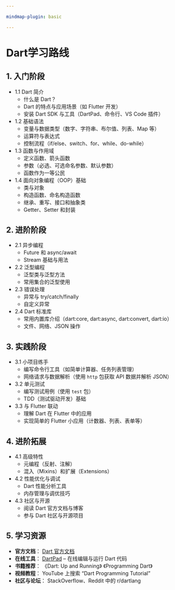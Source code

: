 ```yaml
---

mindmap-plugin: basic

---
```


# Dart学习路线

## 1. 入门阶段
- 1.1 Dart 简介
	- 什么是 Dart？
	- Dart 的特点与应用场景（如 Flutter 开发）
	- 安装 Dart SDK 与工具（DartPad、命令行、VS Code 插件）
- 1.2 基础语法
	- 变量与数据类型（数字、字符串、布尔值、列表、Map 等）
	- 运算符与表达式
	- 控制流程（if/else、switch、for、while、do-while）
- 1.3 函数与作用域
	- 定义函数、箭头函数
	- 参数（必选、可选命名参数、默认参数）
	- 函数作为一等公民
- 1.4 面向对象编程（OOP）基础
	- 类与对象
	- 构造函数、命名构造函数
	- 继承、重写、接口和抽象类
	- Getter、Setter 和封装

## 2. 进阶阶段
- 2.1 异步编程
	- Future 和 async/await
	- Stream 基础与用法
- 2.2 泛型编程
	- 泛型类与泛型方法
	- 常用集合的泛型使用
- 2.3 错误处理
	- 异常与 try/catch/finally
	- 自定义异常
- 2.4 Dart 标准库
	- 常用内置库介绍（dart:core, dart:async, dart:convert, dart:io）
	- 文件、网络、JSON 操作

## 3. 实践阶段
- 3.1 小项目练手
	- 编写命令行工具（如简单计算器、任务列表管理）
	- 网络请求与数据解析（使用 `http` 包获取 API 数据并解析 JSON）
- 3.2 单元测试
	- 编写测试用例（使用 `test` 包）
	- TDD（测试驱动开发）基础
- 3.3 与 Flutter 联动
	- 理解 Dart 在 Flutter 中的应用
	- 实现简单的 Flutter 小应用（计数器、列表、表单等）

## 4. 进阶拓展
- 4.1 高级特性
	- 元编程（反射、注解）
	- 混入（Mixins）和扩展（Extensions）
- 4.2 性能优化与调试
	- Dart 性能分析工具
	- 内存管理与调优技巧
- 4.3 社区与开源
	- 阅读 Dart 官方文档与博客
	- 参与 Dart 社区与开源项目

## 5. 学习资源
- **官方文档**：
[Dart 官方文档](https://dart.dev/guides)
- **在线工具**：
[DartPad](https://dartpad.dev/) – 在线编辑与运行 Dart 代码
- **书籍推荐**：
《Dart: Up and Running》
《Programming Dart》
- **视频教程**：
YouTube 上搜索 “Dart Programming Tutorial”
- **社区与论坛**：
StackOverflow、Reddit 中的 r/dartlang